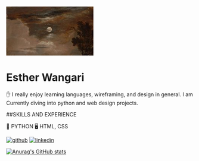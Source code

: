 ![Design and Development](https://github.com/esskare/esskare/blob/main/tuj.jpg)

# Esther Wangari

✋ I really enjoy learning languages, wireframing, and design in general. I am Currently diving into python and web design projects.

##SKILLS AND EXPERIENCE

🤖 PYTHON
🖥️ HTML, CSS

[<img src='https://cdn.jsdelivr.net/npm/simple-icons@3.0.1/icons/github.svg' alt='github' height='40'>](https://github.com/esskare)  [<img src='https://cdn.jsdelivr.net/npm/simple-icons@3.0.1/icons/linkedin.svg' alt='linkedin' height='40'>](https://www.linkedin.com/in/linkedin.com/in/esther-mbiriri/)  

[![Anurag's GitHub stats](https://github-readme-stats.vercel.app/api?username=esskare)](https://github.com/anuraghazra/github-readme-stats)

